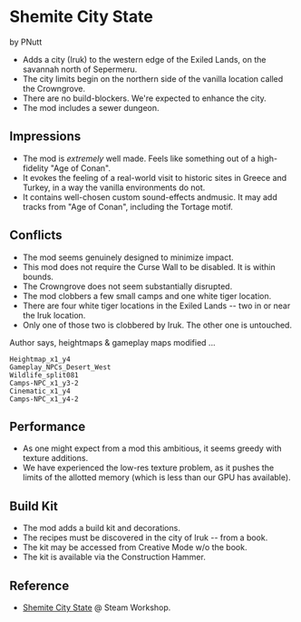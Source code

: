 # Shemite City State

by PNutt

- Adds a city (Iruk) to the western edge of the Exiled Lands, on the savannah north of Sepermeru.
- The city limits begin on the northern side of the vanilla location called the Crowngrove.
- There are no build-blockers. We're expected to enhance the city.
- The mod includes a sewer dungeon.

## Impressions

- The mod is _extremely_ well made. Feels like something out of a high-fidelity "Age of Conan".
- It evokes the feeling of a real-world visit to historic sites in Greece and Turkey, in a way the vanilla environments do not.
- It contains well-chosen custom sound-effects andmusic. It may add tracks from "Age of Conan", including the Tortage motif.

## Conflicts

- The mod seems genuinely designed to minimize impact.
- This mod does not require the Curse Wall to be disabled. It is within bounds.
- The Crowngrove does not seem substantially disrupted.
- The mod clobbers a few small camps and one white tiger location.
- There are four white tiger locations in the Exiled Lands -- two in or near the Iruk location.
- Only one of those two is clobbered by Iruk. The other one is untouched.

Author says, heightmaps & gameplay maps modified ...

```
Heightmap_x1_y4
Gameplay_NPCs_Desert_West
Wildlife_split081
Camps-NPC_x1_y3-2
Cinematic_x1_y4
Camps-NPC_x1_y4-2
```

## Performance

- As one might expect from a mod this ambitious, it seems greedy with texture additions.
- We have experienced the low-res texture problem, as it pushes the limits of the allotted memory (which is less than our GPU has available).

## Build Kit

- The mod adds a build kit and decorations.
- The recipes must be discovered in the city of Iruk -- from a book.
- The kit may be accessed from Creative Mode w/o the book.
- The kit is available via the Construction Hammer.

## Reference

- [Shemite City State](https://steamcommunity.com/sharedfiles/filedetails/?id=2949501637) @ Steam Workshop.
